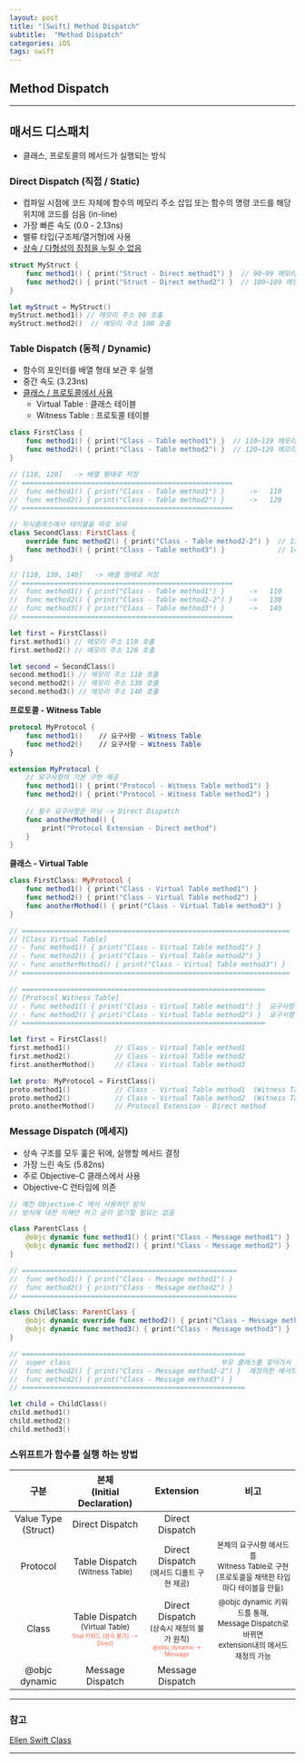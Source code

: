 ```yaml
---
layout: post
title: "[Swift] Method Dispatch"
subtitle:  "Method Dispatch"
categories: iOS
tags: swift
---
```

## Method Dispatch
  
---  
  
## 매서드 디스패치  
  
- 클래스, 프로토콜의 메서드가 실행되는 방식  
  
### Direct Dispatch (직접 / Static)
  
- 컴파일 시점에 코드 자체에 함수의 메모리 주소 삽입 또는 함수의 명령 코드를 해당 위치에 코드를 심음 (in-line)
- 가장 빠른 속도 (0.0 - 2.13ns)
- 밸류 타입(구조체/열거형)에 사용
- <u>상속 / 다형성의 장점을 누릴 수 없음</u>
  
```swift
struct MyStruct {
    func method1() { print("Struct - Direct method1") }  // 90~99 메모리 주소에 저장
    func method2() { print("Struct - Direct method2") }  // 100~109 메모리 주소에 저장
}

let myStruct = MyStruct()
myStruct.method1() // 메모리 주소 90 호출
myStruct.method2()  // 메모리 주소 100 호출
```
  
### Table Dispatch (동적 / Dynamic)
  
- 함수의 포인터를 배열 형태 보관 후 실행
- 중간 속도 (3.23ns)
- <u>클래스 / 프로토콜에서 사용</u>
    - Virtual Table : 클래스 테이블
    - Witness Table : 프로토콜 테이블  
  
```swift
class FirstClass {
    func method1() { print("Class - Table method1") }  // 110~119 메모리 주소에 저장
    func method2() { print("Class - Table method2") }  // 120~129 메모리 주소에 저장
}

// [110, 120]   -> 배열 형태로 저장
// ====================================================
//  func method1() { print("Class - Table method1") }      ->   110
//  func method2() { print("Class - Table method2") }      ->   120
// ====================================================

// 자식클래스에서 테이블을 따로 보유
class SecondClass: FirstClass {
    override func method2() { print("Class - Table method2-2") }  // 130~139 메모리 주소에 저장
    func method3() { print("Class - Table method3") }             // 140~149 메모리 주소에 저장
}

// [110, 130, 140]   -> 배열 형태로 저장
// ====================================================
//  func method1() { print("Class - Table method1") }      ->   110
//  func method2() { print("Class - Table method2-2") }    ->   130
//  func method3() { print("Class - Table method3") }      ->   140
// ====================================================

let first = FirstClass()
first.method1() // 메모리 주소 110 호출
first.method2() // 메모리 주소 120 호출

let second = SecondClass()
second.method1() // 메모리 주소 110 호출
second.method2() // 메모리 주소 130 호출
second.method3() // 메모리 주소 140 호출
```
  
**프로토콜 - Witness Table**  
    
```swift
protocol MyProtocol {
    func method1()    // 요구사항 - Witness Table
    func method2()    // 요구사항 - Witness Table
}

extension MyProtocol {
    // 요구사항의 기본 구현 제공
    func method1() { print("Protocol - Witness Table method1") }
    func method2() { print("Protocol - Witness Table method2") }
    
    // 필수 요구사항은 아님 -> Direct Dispatch
    func anotherMothod() {
        print("Protocol Extension - Direct method")
    }
}
```

**클래스 - Virtual Table**  
  
```swift
class FirstClass: MyProtocol {
    func method1() { print("Class - Virtual Table method1") }
    func method2() { print("Class - Virtual Table method2") }
    func anotherMothod() { print("Class - Virtual Table method3") }
}

// ==================================================================
// [Class Virtual Table]
// - func method1() { print("Class - Virtual Table method1") }
// - func method2() { print("Class - Virtual Table method2") }
// - func anotherMothod() { print("Class - Virtual Table method3") }
// ==================================================================

// ============================================================
// [Protocol Witness Table]
// - func method1() { print("Class - Virtual Table method1") }  요구사항 -> 우선 반영
// - func method2() { print("Class - Virtual Table method2") }  요구사항 -> 우선 반영
// ============================================================

let first = FirstClass()
first.method1()           // Class - Virtual Table method1
first.method2()           // Class - Virtual Table method2
first.anotherMothod()     // Class - Virtual Table method3

let proto: MyProtocol = FirstClass()
proto.method1()           // Class - Virtual Table method1  (Witness Table)
proto.method2()           // Class - Virtual Table method2  (Witness Table)
proto.anotherMothod()     // Protocol Extension - Direct method

```
  
### Message Dispatch (메세지)  
  
- 상속 구조를 모두 훑은 뒤에, 실행할 메서드 결정
- 가장 느린 속도 (5.82ns)
- 주로 Objective-C 클래스에서 사용
- Objective-C 런타임에 의존

```swift
// 예전 Objective-C 에서 사용하던 방식
// 방식에 대한 이해만 하고 굳이 암기할 필요는 없음

class ParentClass {
    @objc dynamic func method1() { print("Class - Message method1") }
    @objc dynamic func method2() { print("Class - Message method2") }
}

// =====================================================
//  func method1() { print("Class - Message method1") }
//  func method2() { print("Class - Message method2") }
// =====================================================

class ChildClass: ParentClass {
    @objc dynamic override func method2() { print("Class - Message method2-2") }
    @objc dynamic func method3() { print("Class - Message method3") }
}

// =======================================================
//  super class                                     부모 클래스를 찾아가서 주소 확인
//  func method2() { print("Class - Message method2-2") }  재정의한 메서드는 다시 주소가짐
//  func method2() { print("Class - Message method3") }
// =======================================================

let child = ChildClass()
child.method1()
child.method2()
child.method3()
```
  
### 스위프트가 함수를 실행 하는 방법  
  
|구분|본체<br>(Initial Declaration)|Extension|비고|
|:---:|:---:|:---:|:---:|
|Value Type<br>(Struct)|Direct Dispatch|Direct Dispatch||
|Protocol|Table Dispatch<br><font size="2em">(Witness Table)</font>|Direct Dispatch<br><font size="2em">(메서드 디폴트 구현 제공)</font>|<font size="2em">본체의 요구사항 메서드를<br>Witness Table로 구현<br>(프로토콜을 채택한 타입마다 테이블을 만듦)</font>|
|Class|Table Dispatch<br><font size="2em">(Virtual Table)</font><br><font size="1em" color="tomato">final 키워드 (상속 불가) -> Direct</font>|Direct Dispatch<br><font size="2em">(상속시 재정의 불가 원칙)</font><br><font size="1em" color="tomato">@objc dynamic -> Message</font>|<font size="2em">@objc dynamic 키워드를 통해,<br>Message Dispatch로 바뀌면<br>extension내의 메서드 재정의 가능</font>|
|@objc dynamic|Message Dispatch|Message Dispatch||


----  
  
### 참고  
  
[Ellen Swift Class](https://www.inflearn.com/course/%EC%8A%A4%EC%9C%84%ED%94%84%ED%8A%B8-%EB%AC%B8%EB%B2%95-%EB%A7%88%EC%8A%A4%ED%84%B0-%EC%8A%A4%EC%BF%A8#)  
  
----  
  